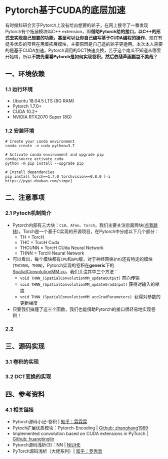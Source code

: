 # Pytorch基于CUDA的底层加速

有时候科研会苦于Pytorch上没有给出想要的轮子，在网上搜寻了一番发现Pytorch有个拓展模块叫C++ extension，即**借助Pytorch给的接口，以C++的形式去实现自己想要的功能，甚至可以让你自己编写基于CUDA编程的操作**。现在有挺多优质的项目在用着拓展模块，主要原因是自己造的轮子更适用。本次本人需要的是基于CUDA加速，Pytorch调用的DCT快速变换，苦于这个南瓜不知道从哪里开始啃，所以**不妨先看看Pytorch是如何实现卷积，然后依葫芦画瓢岂不美哉？**



## 一、环境依赖

### 1.1 运行环境

- Ubuntu 18.04.5 LTS (8G RAM)
- Pytorch 1.7.0+
- CUDA 10.2+
- NVIDIA RTX2070 Super (8G)

### 1.2 安装环境

```shell
# Create your conda environment
conda create -n cuda python=3.7

# Activate conda environment and upgrade pip
conda/source activate cuda
python -m pip install --upgrade pip

# Install dependencies
pip install torch==1.7.0 torchvision==0.8.0 [-i https://pypi.douban.com/simpe]
```



## 二、注意事项

### 2.1 Pytoch机制简介

* Pytorch内部有三大块：`C10`、`ATen`、`Torch`，我们主要关注后面两块([点我跳转](https://link.zhihu.com/?target=https%3A//github.com/Pytorch/Pytorch/tree/master/aten/src))。Torch是一个基于C实现的开源项目，在Pytorch中分成以下几个部分：
  - TH = TorcH
  - THC = TorcH Cuda
  - THCUNN = TorcH CUda Neural Network
  - THNN = TorcH Neural Network
* 可以看出，每个模块都有`CPU`和`GPU`版，对于神经网络(nn)还有特定的模块(`THCUNN`，`THNN`)，Pytorch实现的卷积在**generic**下的[SpatialConvolutionMM.cu](https://link.zhihu.com/?target=https%3A//github.com/Pytorch/Pytorch/blob/master/aten/src/THCUNN/generic/SpatialConvolutionMM.cu)，我们关注其中三个方法：
  - `void THNN_(SpatialConvolutionMM_updateOutput)` 前向传输
  - `void THNN_(SpatialConvolutionMM_updateGradInput)` 获得对输入的梯度
  - `void THNN_(SpatialConvolutionMM_accGradParameters) `获得对参数的更新梯度
* 只要我们搞懂了这三个函数，我们也能借助Pytorch的接口很轻易地实现卷积！

### 2.2



## 三、源码实现

### 3.1 卷积的实现



### 3.2 DCT变换的实现



## 四、参考资料

### 4.1 相关链接

* Pytorch源码小记-卷积 | [知乎：霖霖霖](https://zhuanlan.zhihu.com/p/83517817)
* Pytoch扩展优质模块：Pytorch-Encoding | [Github: zhanghang1989](https://link.zhihu.com/?target=https%3A//github.com/zhanghang1989/Pytorch-Encoding)
* Implemented convolution based on CUDA extensions in PyTorch | [Github: huangtinglin](https://github.com/huangtinglin/PyTorch-extension-Convolution)
* Pytorch源码浅析(3)：NN | [NIUHE](https://www.52coding.com.cn/2019/05/05/PyTorch3/)
* PyTorch源码浅析（大佬系列）| [知乎：罗秀哲](https://zhuanlan.zhihu.com/p/34629243)